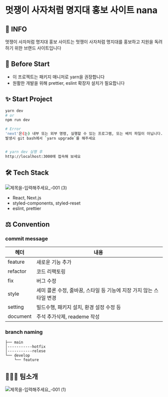 # 멋쟁이 사자처럼 명지대 홍보 사이트 nana

## 📢 INFO

멋쟁이 사자처럼 명지대 홍보 사이트는 멋쟁이 사자처럼 명지대를 홍보하고 지원을 독려하기 위한 브랜드 사이트입니다


## 📌 Before Start

- 이 프로젝트는 패키지 매니저로 yarn을 권장합니다
- 원활한 개발을 위해 prettier, eslint 확장자 설치가 필요합니다

## ✨ Start Project

```bash
yarn dev
# or
npm run dev

# Error
'next'은(는) 내부 또는 외부 명령, 실행할 수 있는 프로그램, 또는 배치 파일이 아닙니다.
발생시 git bash에서 `yarn upgrade`를 해주세요


# yarn dev 실행 후
http://localhost:3000에 접속해 보세요
```

## 🛠 Tech Stack
![제목을-입력해주세요_-001 (3)](https://user-images.githubusercontent.com/61998801/154005045-93ba6349-833d-46f9-aaf1-4fb853e797a8.jpg)

- React, Next.js
- styled-components, styled-reset
- eslint, prettier

## ⚖ Convention

### commit message
|헤더|내용|
|------|---|
|feature|새로운 기능 추가|
|refactor|코드 리팩토링|
|fix|버그 수정|
|style|세미 콜론 수정, 줄바꿈, 스타일 등 기능에 지장 가지 않는 스타일 변경|
|setting|빌드수행, 패키지 설치, 환경 설정 수정 등|
|document|주석 추가삭제, reademe 작성|

### branch naming
```
├── main
│-----------hotfix
│-----------relese
└── develop
    └── feature
```

## 👩‍👩‍👦 팀소개
![제목을-입력해주세요_-001 (1)](https://user-images.githubusercontent.com/61998801/154003336-baafc005-def3-4dab-9d47-4e58ebe960d2.jpg)


